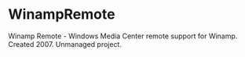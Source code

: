 WinampRemote
============

Winamp Remote - Windows Media Center remote support for Winamp. Created 2007. Unmanaged project.
